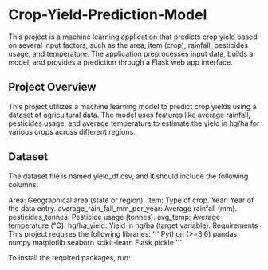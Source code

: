 # Crop-Yield-Prediction-Model
This project is a machine learning application that predicts crop yield based on several input factors, such as the area, item (crop), rainfall, pesticides usage, and temperature. The application preprocesses input data, builds a model, and provides a prediction through a Flask web app interface.
## Project Overview
This project utilizes a machine learning model to predict crop yields using a dataset of agricultural data. The model uses features like average rainfall, pesticides usage, and average temperature to estimate the yield in hg/ha for various crops across different regions.

## Dataset
The dataset file is named yield_df.csv, and it should include the following columns:

Area: Geographical area (state or region).
Item: Type of crop.
Year: Year of the data entry.
average_rain_fall_mm_per_year: Average rainfall (mm).
pesticides_tonnes: Pesticide usage (tonnes).
avg_temp: Average temperature (°C).
hg/ha_yield: Yield in hg/ha (target variable).
Requirements
This project requires the following libraries:
'''
Python (>=3.6)
pandas
numpy
matplotlib
seaborn
scikit-learn
Flask
pickle
'''

To install the required packages, run:

